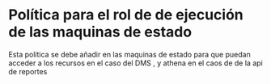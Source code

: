 # Política para el rol de de ejecución de las maquinas de estado


Esta política se debe añadir en las maquinas de estado para que puedan acceder a los recursos en el caso del DMS , y athena en el caos de de la api de reportes 